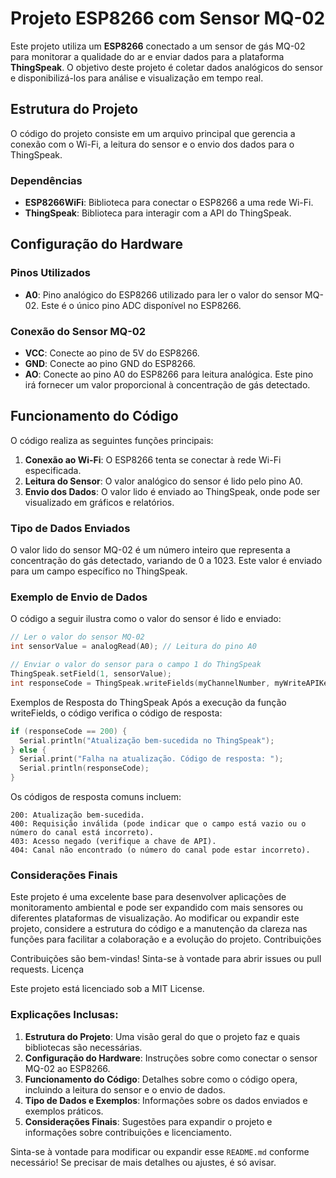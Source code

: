 # Projeto ESP8266 com Sensor MQ-02

Este projeto utiliza um **ESP8266** conectado a um sensor de gás MQ-02 para monitorar a qualidade do ar e enviar dados para a plataforma **ThingSpeak**. O objetivo deste projeto é coletar dados analógicos do sensor e disponibilizá-los para análise e visualização em tempo real.

## Estrutura do Projeto

O código do projeto consiste em um arquivo principal que gerencia a conexão com o Wi-Fi, a leitura do sensor e o envio dos dados para o ThingSpeak. 

### Dependências

- **ESP8266WiFi**: Biblioteca para conectar o ESP8266 a uma rede Wi-Fi.
- **ThingSpeak**: Biblioteca para interagir com a API do ThingSpeak.

## Configuração do Hardware

### Pinos Utilizados

- **A0**: Pino analógico do ESP8266 utilizado para ler o valor do sensor MQ-02. Este é o único pino ADC disponível no ESP8266.

### Conexão do Sensor MQ-02

- **VCC**: Conecte ao pino de 5V do ESP8266.
- **GND**: Conecte ao pino GND do ESP8266.
- **AO**: Conecte ao pino A0 do ESP8266 para leitura analógica. Este pino irá fornecer um valor proporcional à concentração de gás detectado.

## Funcionamento do Código

O código realiza as seguintes funções principais:

1. **Conexão ao Wi-Fi**: O ESP8266 tenta se conectar à rede Wi-Fi especificada.
2. **Leitura do Sensor**: O valor analógico do sensor é lido pelo pino A0.
3. **Envio dos Dados**: O valor lido é enviado ao ThingSpeak, onde pode ser visualizado em gráficos e relatórios.

### Tipo de Dados Enviados

O valor lido do sensor MQ-02 é um número inteiro que representa a concentração do gás detectado, variando de 0 a 1023. Este valor é enviado para um campo específico no ThingSpeak.

### Exemplo de Envio de Dados

O código a seguir ilustra como o valor do sensor é lido e enviado:

```cpp
// Ler o valor do sensor MQ-02
int sensorValue = analogRead(A0); // Leitura do pino A0

// Enviar o valor do sensor para o campo 1 do ThingSpeak
ThingSpeak.setField(1, sensorValue);
int responseCode = ThingSpeak.writeFields(myChannelNumber, myWriteAPIKey);
```

Exemplos de Resposta do ThingSpeak
Após a execução da função writeFields, o código verifica o código de resposta:

```cpp
if (responseCode == 200) {
  Serial.println("Atualização bem-sucedida no ThingSpeak");
} else {
  Serial.print("Falha na atualização. Código de resposta: ");
  Serial.println(responseCode);
}
```

Os códigos de resposta comuns incluem:

    200: Atualização bem-sucedida.
    400: Requisição inválida (pode indicar que o campo está vazio ou o número do canal está incorreto).
    403: Acesso negado (verifique a chave de API).
    404: Canal não encontrado (o número do canal pode estar incorreto).

### Considerações Finais

Este projeto é uma excelente base para desenvolver aplicações de monitoramento ambiental e pode ser expandido com mais sensores ou diferentes plataformas de visualização. Ao modificar ou expandir este projeto, considere a estrutura do código e a manutenção da clareza nas funções para facilitar a colaboração e a evolução do projeto.
Contribuições

Contribuições são bem-vindas! Sinta-se à vontade para abrir issues ou pull requests.
Licença

Este projeto está licenciado sob a MIT License.

### Explicações Inclusas:

1. **Estrutura do Projeto**: Uma visão geral do que o projeto faz e quais bibliotecas são necessárias.
2. **Configuração do Hardware**: Instruções sobre como conectar o sensor MQ-02 ao ESP8266.
3. **Funcionamento do Código**: Detalhes sobre como o código opera, incluindo a leitura do sensor e o envio de dados.
4. **Tipo de Dados e Exemplos**: Informações sobre os dados enviados e exemplos práticos.
5. **Considerações Finais**: Sugestões para expandir o projeto e informações sobre contribuições e licenciamento.

Sinta-se à vontade para modificar ou expandir esse `README.md` conforme necessário! Se precisar de mais detalhes ou ajustes, é só avisar.


